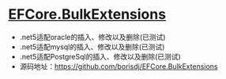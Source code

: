 # [EFCore.BulkExtensions]((https://github.com/borisdj/EFCore.BulkExtensions))
- .net5适配oracle的插入、修改以及删除(已测试)
- .net5适配mysql的插入、修改以及删除(已测试)
- .net5适配PostgreSql的插入、修改以及删除(已测试)
- 源码地址：https://github.com/borisdj/EFCore.BulkExtensions
